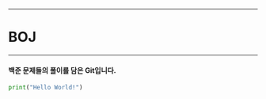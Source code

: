 -----------------------
# BOJ
-----------------------
#### 백준 문제들의 풀이를 담은 Git입니다.
```python
print("Hello World!")
```

